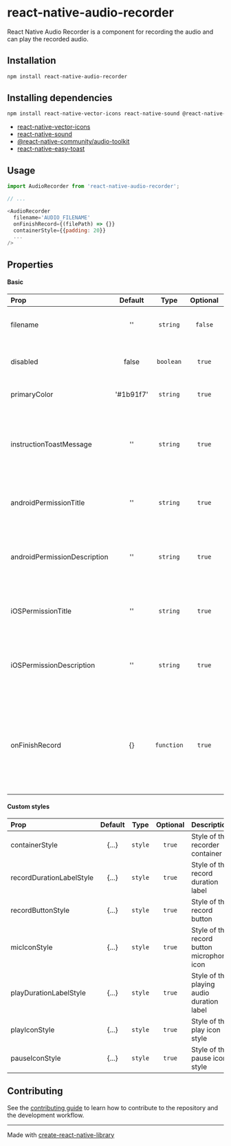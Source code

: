 # react-native-audio-recorder

React Native Audio Recorder is a component for recording the audio and can play the recorded audio.

## Installation

```sh
npm install react-native-audio-recorder
```

## Installing dependencies

```sh
npm install react-native-vector-icons react-native-sound @react-native-community/audio-toolkit react-native-easy-toast
```
- [react-native-vector-icons](https://github.com/oblador/react-native-vector-icons)
- [react-native-sound](https://github.com/zmxv/react-native-sound)
- [@react-native-community/audio-toolkit](https://github.com/react-native-audio-toolkit/react-native-audio-toolkit)
- [react-native-easy-toast](https://github.com/crazycodeboy/react-native-easy-toast)

## Usage

```js
import AudioRecorder from 'react-native-audio-recorder';

// ...

<AudioRecorder
  filename='AUDIO_FILENAME'
  onFinishRecord={(filePath) => {}}
  containerStyle={{padding: 20}}
  ...
/>
```

## Properties
#### Basic

| Prop                        |    Default    |    Type    |  Optional  | Description                                                                |
| :-------------------------- | :-----------: | :--------: | :--------: | :------------------------------------------------------------------------- |
| filename                    |      ''       |  `string`  |   `false`  | Filename of the recorded audio               |
| disabled                    |     false     |  `boolean` |   `true`   | Status to disable the record button               |
| primaryColor                |   '#1b91f7'   |  `string`  |   `true`   | Primary color of the buttons               |
| instructionToastMessage     |      ''       |  `string`  |   `true`   | Toast message that will show when pressed on the record button (not long press)       |
| androidPermissionTitle      |      ''       |  `string`  |   `true`   | The title of the request microphone permission on Android        |
| androidPermissionDescription|      ''       |  `string`  |   `true`   | The description of the request microphone permission on Android       |
| iOSPermissionTitle          |      ''       |  `string`  |   `true`   | The title of the request microphone permission on iOS        |
| iOSPermissionDescription    |      ''       |  `string`  |   `true`   | The description of the request microphone permission on iOS       |
| onFinishRecord              |      {}       | `function` |   `true`   | The function that will called when stop recording. It returns with the recorded audio file path |


#### Custom styles

| Prop                        |   Default   |   Type    |  Optional  | Description                                                |
| :-------------------------- | :---------: | :-------: | :--------: | :--------------------------------------------------------- |
| containerStyle              |    {...}    |  `style`  |   `true`   | Style of the recorder container                            |
| recordDurationLabelStyle    |    {...}    |  `style`  |   `true`   | Style of the record duration label                         |
| recordButtonStyle           |    {...}    |  `style`  |   `true`   | Style of the record button                        |
| micIconStyle                |    {...}    |  `style`  |   `true`   | Style of the record button microphone icon             |
| playDurationLabelStyle      |    {...}    |  `style`  |   `true`   | Style of the playing audio duration label          |
| playIconStyle               |    {...}    |  `style`  |   `true`   | Style of the play icon style             |
| pauseIconStyle              |    {...}    |  `style`  |   `true`   | Style of the pause icon style            |

## Contributing

See the [contributing guide](CONTRIBUTING.md) to learn how to contribute to the repository and the development workflow.

---

Made with [create-react-native-library](https://github.com/callstack/react-native-builder-bob)
